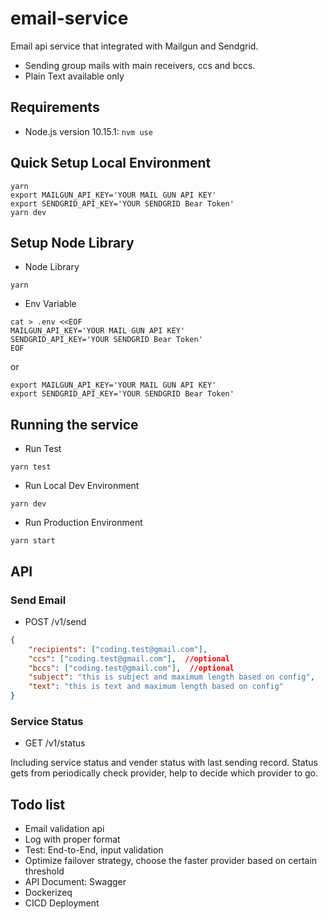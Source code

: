# email-service
Email api service that integrated with Mailgun and Sendgrid.
* Sending group mails with main receivers, ccs and bccs.
* Plain Text available only

## Requirements
- Node.js version 10.15.1: `nvm use`

## Quick Setup Local Environment
```
yarn
export MAILGUN_API_KEY='YOUR MAIL GUN API KEY'
export SENDGRID_API_KEY='YOUR SENDGRID Bear Token'
yarn dev
```

## Setup Node Library
* Node Library
```
yarn
```

* Env Variable
```
cat > .env <<EOF
MAILGUN_API_KEY='YOUR MAIL GUN API KEY'
SENDGRID_API_KEY='YOUR SENDGRID Bear Token'
EOF
```
or 
```
export MAILGUN_API_KEY='YOUR MAIL GUN API KEY'
export SENDGRID_API_KEY='YOUR SENDGRID Bear Token'
```


## Running the service
* Run Test
```
yarn test
```

* Run Local Dev Environment
```
yarn dev
```

* Run Production Environment
```
yarn start
```

## API

### Send Email

* POST /v1/send
```json
{
    "recipients": ["coding.test@gmail.com"],
    "ccs": ["coding.test@gmail.com"],  //optional
    "bccs": ["coding.test@gmail.com"],  //optional
    "subject": "this is subject and maximum length based on config",
    "text": "this is text and maximum length based on config"
}
```

### Service Status

* GET /v1/status

Including service status and vender status with last sending record.
Status gets from periodically check provider, help to decide which provider to go.

## Todo list

* Email validation api
* Log with proper format
* Test: End-to-End, input validation
* Optimize failover strategy, choose the faster provider based on certain threshold
* API Document: Swagger
* Dockerizeq
* CICD Deployment